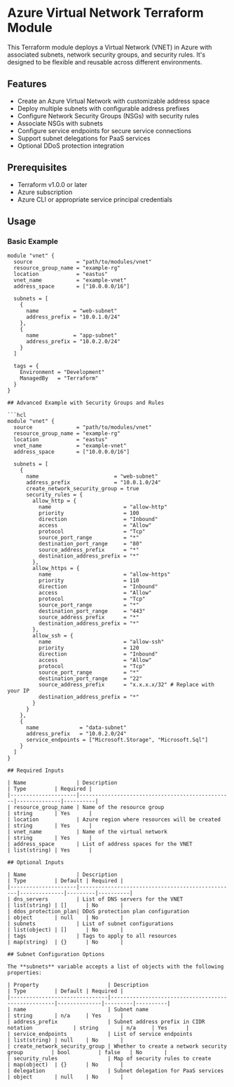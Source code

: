 # Azure Virtual Network Terraform Module

This Terraform module deploys a Virtual Network (VNET) in Azure with associated subnets, network security groups, and security rules. It's designed to be flexible and reusable across different environments.

## Features

- Create an Azure Virtual Network with customizable address space
- Deploy multiple subnets with configurable address prefixes
- Configure Network Security Groups (NSGs) with security rules
- Associate NSGs with subnets
- Configure service endpoints for secure service connections
- Support subnet delegations for PaaS services
- Optional DDoS protection integration

## Prerequisites

- Terraform v1.0.0 or later
- Azure subscription
- Azure CLI or appropriate service principal credentials

## Usage

### Basic Example

```hcl
module "vnet" {
  source              = "path/to/modules/vnet"
  resource_group_name = "example-rg"
  location            = "eastus"
  vnet_name           = "example-vnet"
  address_space       = ["10.0.0.0/16"]
  
  subnets = [
    {
      name           = "web-subnet"
      address_prefix = "10.0.1.0/24"
    },
    {
      name           = "app-subnet"
      address_prefix = "10.0.2.0/24"
    }
  ]
  
  tags = {
    Environment = "Development"
    ManagedBy   = "Terraform"
  }
}

## Advanced Example with Security Groups and Rules

```hcl
module "vnet" {
  source              = "path/to/modules/vnet"
  resource_group_name = "example-rg"
  location            = "eastus"
  vnet_name           = "example-vnet"
  address_space       = ["10.0.0.0/16"]
  
  subnets = [
    {
      name                        = "web-subnet"
      address_prefix              = "10.0.1.0/24"
      create_network_security_group = true
      security_rules = {
        allow_http = {
          name                       = "allow-http"
          priority                   = 100
          direction                  = "Inbound"
          access                     = "Allow"
          protocol                   = "Tcp"
          source_port_range          = "*"
          destination_port_range     = "80"
          source_address_prefix      = "*"
          destination_address_prefix = "*"
        },
        allow_https = {
          name                       = "allow-https"
          priority                   = 110
          direction                  = "Inbound"
          access                     = "Allow"
          protocol                   = "Tcp"
          source_port_range          = "*"
          destination_port_range     = "443"
          source_address_prefix      = "*"
          destination_address_prefix = "*"
        },
        allow_ssh = {
          name                       = "allow-ssh"
          priority                   = 120
          direction                  = "Inbound"
          access                     = "Allow"
          protocol                   = "Tcp"
          source_port_range          = "*"
          destination_port_range     = "22"
          source_address_prefix      = "x.x.x.x/32" # Replace with your IP
          destination_address_prefix = "*"
        }
      }
    },
    {
      name             = "data-subnet"
      address_prefix   = "10.0.2.0/24"
      service_endpoints = ["Microsoft.Storage", "Microsoft.Sql"]
    }
  ]
}

## Required Inputs

| Name                | Description                                     | Type         | Required |
|---------------------|-------------------------------------------------|--------------|----------|
| resource_group_name | Name of the resource group                      | string       | Yes      |
| location            | Azure region where resources will be created    | string       | Yes      |
| vnet_name           | Name of the virtual network                     | string       | Yes      |
| address_space       | List of address spaces for the VNET             | list(string) | Yes      |

## Optional Inputs

| Name                | Description                                      | Type         | Default | Required |
|---------------------|--------------------------------------------------|--------------|---------|----------|
| dns_servers         | List of DNS servers for the VNET                 | list(string) | []      | No       |
| ddos_protection_plan| DDoS protection plan configuration               | object       | null    | No       |
| subnets             | List of subnet configurations                    | list(object) | []      | No       |
| tags                | Tags to apply to all resources                   | map(string)  | {}      | No       |

## Subnet Configuration Options

The **subnets** variable accepts a list of objects with the following properties:

| Property                      | Description                                        | Type         | Default | Required |
|-------------------------------|----------------------------------------------------|--------------|---------|----------|
| name                          | Subnet name                                        | string       | n/a     | Yes      |
| address_prefix                | Subnet address prefix in CIDR notation             | string       | n/a     | Yes      |
| service_endpoints             | List of service endpoints                          | list(string) | null    | No       |
| create_network_security_group | Whether to create a network security group         | bool         | false   | No       |
| security_rules                | Map of security rules to create                    | map(object)  | {}      | No       |
| delegation                    | Subnet delegation for PaaS services                | object       | null    | No       |
